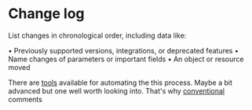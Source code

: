 # Change log

List changes in chronological order, including data like:

• Previously supported versions, integrations, or deprecated features
• Name changes of parameters or important fields
• An object or resource moved

There are [tools](https://www.npmjs.com/package/semantic-release) available for automating the this process. Maybe a bit advanced but one well worth looking into. That's why [conventional](https://www.conventionalcommits.org/en/v1.0.0/) comments
